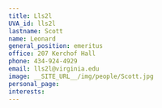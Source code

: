 ```yaml
---
title: Lls2l
UVA_id: lls2l
lastname: Scott
name: Leonard
general_position: emeritus
office: 207 Kerchof Hall
phone: 434-924-4929
email: lls2l@virginia.edu
image: __SITE_URL__/img/people/Scott.jpg
personal_page: 
interests: 
---
```


